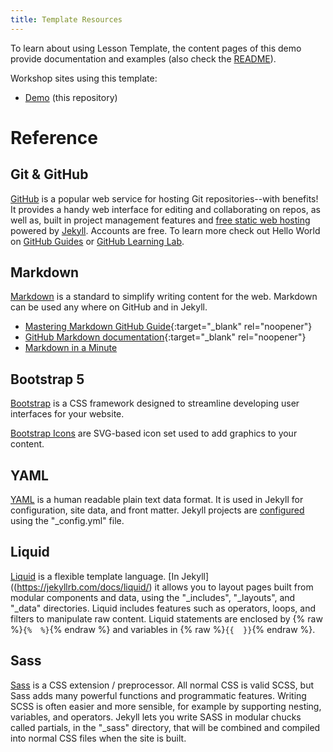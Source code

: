 ```yaml
---
title: Template Resources
---
```


To learn about using Lesson Template, the content pages of this demo provide documentation and examples (also check the [README](https://github.com/learn-static/lesson-template/blob/main/README.md)).

Workshop sites using this template:

- [Demo](https://learn-static.github.io/lesson-template/) (this repository) 

# Reference

## Git & GitHub

[GitHub](https://github.com/) is a popular web service for hosting Git repositories--with benefits!
It provides a handy web interface for editing and collaborating on repos, as well as, built in project management features and [free static web hosting](https://pages.github.com/) powered by [Jekyll](https://jekyllrb.com/).
Accounts are free.
To learn more check out Hello World on [GitHub Guides](https://guides.github.com/) or [GitHub Learning Lab](https://lab.github.com/).

## Markdown

[Markdown](https://daringfireball.net/projects/markdown/) is a standard to simplify writing content for the web. 
Markdown can be used any where on GitHub and in Jekyll.

- [Mastering Markdown GitHub Guide](https://guides.github.com/features/mastering-markdown/){:target="_blank" rel="noopener"}
- [GitHub Markdown documentation](https://docs.github.com/en/free-pro-team@latest/github/writing-on-github/basic-writing-and-formatting-syntax){:target="_blank" rel="noopener"}
- [Markdown in a Minute](https://evanwill.github.io/_drafts/notes/markdown-minute.html)

## Bootstrap 5

[Bootstrap](https://getbootstrap.com/) is a CSS framework designed to streamline developing user interfaces for your website.

[Bootstrap Icons](https://icons.getbootstrap.com/) are SVG-based icon set used to add graphics to your content.

## YAML

[YAML](http://www.yaml.org/) is a human readable plain text data format.
It is used in Jekyll for configuration, site data, and front matter.
Jekyll projects are [configured](https://jekyllrb.com/docs/configuration/) using the "_config.yml" file.

## Liquid

[Liquid](http://shopify.github.io/liquid/) is a flexible template language.
[In Jekyll]((https://jekyllrb.com/docs/liquid/) it allows you to layout pages built from modular components and data, using the "_includes", "_layouts", and "_data" directories.
Liquid includes features such as operators, loops, and filters to manipulate raw content. 
Liquid statements are enclosed by {% raw %}`{%  %}`{% endraw %} and variables in {% raw %}`{{  }}`{% endraw %}.

## Sass  

[Sass](http://sass-lang.com/) is a CSS extension / preprocessor. 
All normal CSS is valid SCSS, but Sass adds many powerful functions and programmatic features. 
Writing SCSS is often easier and more sensible, for example by supporting nesting, variables, and operators. 
Jekyll lets you write SASS in modular chucks called partials, in the "_sass" directory, that will be combined and compiled into normal CSS files when the site is built.
